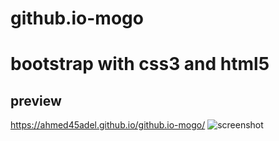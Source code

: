 # github.io-mogo
# bootstrap with css3 and html5
## preview
https://ahmed45adel.github.io/github.io-mogo/
![screenshot](../main/assets/img/screenshot.png)

